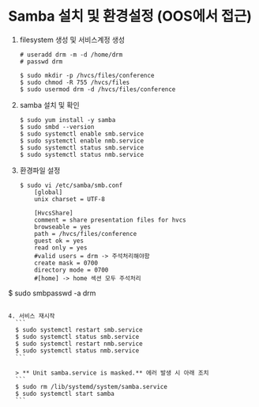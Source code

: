 # Samba 설치 및 환경설정 (OOS에서 접근)

1. filesystem 생성 및 서비스계정 생성
    ```
    # useradd drm -m -d /home/drm
    # passwd drm
    ```
    ```
    $ sudo mkdir -p /hvcs/files/conference
    $ sudo chmod -R 755 /hvcs/files
    $ sudo usermod drm -d /hvcs/files/conference
    ```

2. samba 설치 및 확인
    ```
    $ sudo yum install -y samba
    $ sudo smbd --version
    $ sudo systemctl enable smb.service
    $ sudo systemctl enable nmb.service
    $ sudo systemctl status smb.service
    $ sudo systemctl status nmb.service
    ```

3. 환경파일 설정  
    ```
    $ sudo vi /etc/samba/smb.conf  
        [global]  
        unix charset = UTF-8

        [HvcsShare]  
        comment = share presentation files for hvcs  
        browseable = yes  
        path = /hvcs/files/conference  
        guest ok = yes  
        read only = yes  
        #valid users = drm -> 주석처리해야함
        create mask = 0700  
        directory mode = 0700
        #[home] -> home 섹션 모두 주석처리
  $ sudo smbpasswd -a drm
  ```
  
4. 서비스 재시작
    ```
    $ sudo systemctl restart smb.service
    $ sudo systemctl status smb.service
    $ sudo systemctl restart nmb.service
    $ sudo systemctl status nmb.service
    ```
        
    > ** Unit samba.service is masked.** 에러 발생 시 아래 조치
    ```
    $ sudo rm /lib/systemd/system/samba.service  
    $ sudo systemctl start samba  
    ```
    
